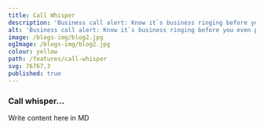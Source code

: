 ```yaml
---
title: Call Whisper
description: 'Business call alert: Know it`s business ringing before you even pick up.'
alt: 'Business call alert: Know it`s business ringing before you even pick up.'
image: /blogs-img/blog2.jpg
ogImage: /blogs-img/blog2.jpg
colour: yellow
path: /features/call-whisper
svg: 76767,3
published: true
---
```



### Call whisper...
Write content here in MD

